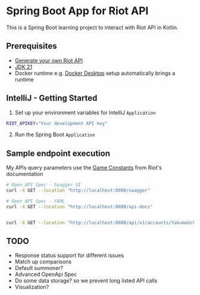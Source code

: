 # Spring Boot App for Riot API

This is a Spring Boot learning project to interact with Riot API in Kotlin.

## Prerequisites

- [Generate your own Riot API](https://developer.riotgames.com/)
- [JDK 21](https://sdkman.io/jdks#tem)
- Docker runtime e.g. [Docker Desktop](https://www.docker.com/products/docker-desktop/) setup automatically brings a runtime

## IntelliJ - Getting Started

1. Set up your environment variables for IntelliJ `Application`
```bash
RIOT_APIKEY="Your development API key"
```
2. Run the Spring Boot `Application`

## Sample endpoint execution

My APIs query parameters use the [Game Constants](https://developer.riotgames.com/docs/lol#working-with-lol-apis_game-constants) from Riot's documentation

```bash
# Open API Spec - Swagger UI
curl -X GET --location "http://localhost:8080/swagger"

# Open API Spec - YAML
curl -X GET --location "http://localhost:8080/api-docs"


curl -X GET --location "http://localhost:8080/api/v1/accounts/YakumoUchiha/EUW"
```

## TODO

- Response status support for different issues
- Match up comparisons
- Default summoner?
- Advanced OpenApi Spec
- Do some data storage? so we prevent long listed API calls
- Visualization?
